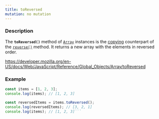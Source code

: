 ```yaml
---
title: toReversed
mutation: no mutation
---
```


### Description

The <strong><code>toReversed()</code></strong> method of <a href="https://developer.mozilla.org/en-US/docs/Web/JavaScript/Reference/Global_Objects/Array"><code>Array</code></a> instances is the <a href="https://developer.mozilla.org/en-US/docs/Web/JavaScript/Reference/Global_Objects/Array#copying_methods_and_mutating_methods">copying</a> counterpart of the <a href="https://developer.mozilla.org/en-US/docs/Web/JavaScript/Reference/Global_Objects/Array/reverse"><code>reverse()</code></a> method. It returns a new array with the elements in reversed order.

<a href="https://developer.mozilla.org/en-US/docs/Web/JavaScript/Reference/Global_Objects/Array/toReversed">https://developer.mozilla.org/en-US/docs/Web/JavaScript/Reference/Global_Objects/Array/toReversed</a>

### Example

````javascript
const items = [1, 2, 3];
console.log(items); // [1, 2, 3]

const reversedItems = items.toReversed();
console.log(reversedItems); // [3, 2, 1]
console.log(items); // [1, 2, 3]```
````
